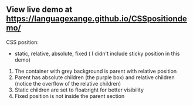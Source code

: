 ## View live demo at https://languagexange.github.io/CSSpositiondemo/
CSS position:
- static, relative, absolute, fixed ( I didn't include sticky position in this demo)

1. The container with grey background is parent with relative position
2. Parent has absolute children (the purple box) and relative children (notice the overflow of the relative children)
3. Static children are set to float:right for better visibility
4. Fixed position is not inside the parent section
